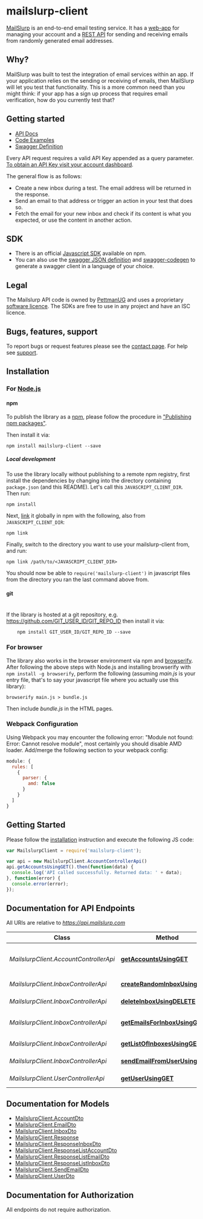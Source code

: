 # mailslurp-client
 
[MailSlurp](https://www.mailslurp.com) is an end-to-end email testing service. It has a [web-app](https://www.mailslurp.com/dashboard) for managing your account and a [REST API](https://api.mailslurp.com) for sending and receiving emails from randomly generated email addresses.

## Why?
MailSlurp was built to test the integration of email services within an app. If your application relies on the sending or receiving of emails, then MailSlurp will let you test that functionality. This is a more common need than you might think: if your app has a sign up process that requires email verification, how do you currently test that?

## Getting started
- [API Docs](https://www.mailslurp.com/documentation)
- [Code Examples](https://www.mailslurp.com/documentation/examples)
- [Swagger Definition](https://api.mailslurp.com/v2/api-docs)

Every API request requires a valid API Key appended as a query parameter. [To obtain an API Key visit your account dashboard](https://www.mailslurp.com/dashboard).  

The general flow is as follows:

- Create a new inbox during a test. The email address will be returned in the response. 
- Send an email to that address or trigger an action in your test that does so.
- Fetch the email for your new inbox and check if its content is what you expected, or use the content in another action.

## SDK
- There is an official [Javascript SDK](https://www.npmjs.com/package/mailslurp-client) available on npm.
- You can also use the [swagger JSON definition](https://api.mailslurp.com/v2/api-docs) and [swagger-codegen](https://github.com/swagger-api/swagger-codegen) to generate a swagger client in a language of your choice.

## Legal
The Mailslurp API code is owned by [PettmanUG](http://pettmanug.site) and uses a proprietary [software licence](http://www.binpress.com/license/view/l/c8376a01eca7465027a978d3fde5a1e2). The SDKs are free to use in any project and have an ISC licence.

## Bugs, features, support
To report bugs or request features please see the [contact page](https://www.mailslurp.com/contact). For help see [support](https://www.mailslurp.com/support).

## Installation

### For [Node.js](https://nodejs.org/)

#### npm

To publish the library as a [npm](https://www.npmjs.com/),
please follow the procedure in ["Publishing npm packages"](https://docs.npmjs.com/getting-started/publishing-npm-packages).

Then install it via:

```shell
npm install mailslurp-client --save
```

##### Local development

To use the library locally without publishing to a remote npm registry, first install the dependencies by changing 
into the directory containing `package.json` (and this README). Let's call this `JAVASCRIPT_CLIENT_DIR`. Then run:

```shell
npm install
```

Next, [link](https://docs.npmjs.com/cli/link) it globally in npm with the following, also from `JAVASCRIPT_CLIENT_DIR`:

```shell
npm link
```

Finally, switch to the directory you want to use your mailslurp-client from, and run:

```shell
npm link /path/to/<JAVASCRIPT_CLIENT_DIR>
```

You should now be able to `require('mailslurp-client')` in javascript files from the directory you ran the last 
command above from.

#### git
#
If the library is hosted at a git repository, e.g.
https://github.com/GIT_USER_ID/GIT_REPO_ID
then install it via:

```shell
    npm install GIT_USER_ID/GIT_REPO_ID --save
```

### For browser

The library also works in the browser environment via npm and [browserify](http://browserify.org/). After following
the above steps with Node.js and installing browserify with `npm install -g browserify`,
perform the following (assuming *main.js* is your entry file, that's to say your javascript file where you actually 
use this library):

```shell
browserify main.js > bundle.js
```

Then include *bundle.js* in the HTML pages.

### Webpack Configuration

Using Webpack you may encounter the following error: "Module not found: Error:
Cannot resolve module", most certainly you should disable AMD loader. Add/merge
the following section to your webpack config:

```javascript
module: {
  rules: [
    {
      parser: {
        amd: false
      }
    }
  ]
}
```

## Getting Started

Please follow the [installation](#installation) instruction and execute the following JS code:

```javascript
var MailslurpClient = require('mailslurp-client');

var api = new MailslurpClient.AccountControllerApi()
api.getAccountsUsingGET().then(function(data) {
  console.log('API called successfully. Returned data: ' + data);
}, function(error) {
  console.error(error);
});


```

## Documentation for API Endpoints

All URIs are relative to *https://api.mailslurp.com*

Class | Method | HTTP request | Description
------------ | ------------- | ------------- | -------------
*MailslurpClient.AccountControllerApi* | [**getAccountsUsingGET**](docs/AccountControllerApi.md#getAccountsUsingGET) | **GET** /accounts | List available account types
*MailslurpClient.InboxControllerApi* | [**createRandomInboxUsingPOST**](docs/InboxControllerApi.md#createRandomInboxUsingPOST) | **POST** /inboxes | Create an inbox
*MailslurpClient.InboxControllerApi* | [**deleteInboxUsingDELETE**](docs/InboxControllerApi.md#deleteInboxUsingDELETE) | **DELETE** /inboxes/{uuid} | Delete an inbox
*MailslurpClient.InboxControllerApi* | [**getEmailsForInboxUsingGET**](docs/InboxControllerApi.md#getEmailsForInboxUsingGET) | **GET** /inboxes/{uuid} | Fetch emails for a given inbox
*MailslurpClient.InboxControllerApi* | [**getListOfInboxesUsingGET**](docs/InboxControllerApi.md#getListOfInboxesUsingGET) | **GET** /inboxes | List your inboxes
*MailslurpClient.InboxControllerApi* | [**sendEmailFromUserUsingPOST**](docs/InboxControllerApi.md#sendEmailFromUserUsingPOST) | **POST** /inboxes/{uuid} | Send an email
*MailslurpClient.UserControllerApi* | [**getUserUsingGET**](docs/UserControllerApi.md#getUserUsingGET) | **GET** /user | Fetch a user


## Documentation for Models

 - [MailslurpClient.AccountDto](docs/AccountDto.md)
 - [MailslurpClient.EmailDto](docs/EmailDto.md)
 - [MailslurpClient.InboxDto](docs/InboxDto.md)
 - [MailslurpClient.Response](docs/Response.md)
 - [MailslurpClient.ResponseInboxDto](docs/ResponseInboxDto.md)
 - [MailslurpClient.ResponseListAccountDto](docs/ResponseListAccountDto.md)
 - [MailslurpClient.ResponseListEmailDto](docs/ResponseListEmailDto.md)
 - [MailslurpClient.ResponseListInboxDto](docs/ResponseListInboxDto.md)
 - [MailslurpClient.SendEmailDto](docs/SendEmailDto.md)
 - [MailslurpClient.UserDto](docs/UserDto.md)


## Documentation for Authorization

 All endpoints do not require authorization.

